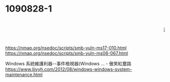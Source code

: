 # 1090828-1




#
<marquee>這裡放要跑的文字</marquee>

#
https://nmap.org/nsedoc/scripts/smb-vuln-ms17-010.html
https://nmap.org/nsedoc/scripts/smb-vuln-ms08-067.html


Windows 系統維護利器--事件檢視器(Windows ... - 傲笑紅塵路
https://www.lijyyh.com/2012/08/windows-windows-system-maintenance.html
